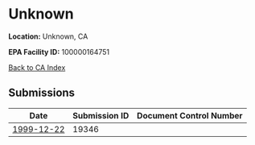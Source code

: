 # Unknown

**Location:** Unknown, CA

**EPA Facility ID:** 100000164751

[Back to CA Index](../../index.md)

## Submissions

| Date | Submission ID | Document Control Number |
|------|--------------|-------------------------|
| [1999-12-22](submissions/19346.md) | 19346 |  |
